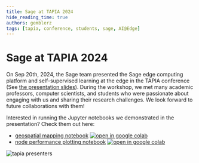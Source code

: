 ```yaml
---
title: Sage at TAPIA 2024
hide_reading_time: true
authors: gemblerz
tags: [tapia, conference, students, sage, AI@Edge]
---
```


# Sage at TAPIA 2024


On Sep 20th, 2024, the Sage team presented the Sage edge computing platform and self-supervised learning at the edge in the TAPIA conference (See [the presentation slides](workshop-pdfs/TAPIA-sep-2024.pdf)). During the workshop, we met many academic professors, computer scientists, and students who were passionate about engaging with us and sharing their research challenges. We look forward to future collaborations with them!

Interested in running the Jupyter notebooks we demonstrated in the presentation?  Check them out here:

- [geospatial mapping notebook](https://github.com/sagecontinuum/sage-data-client/blob/main/examples/contrib/geospatial_mapping_example_v2.ipynb) [![open in google colab](https://colab.research.google.com/assets/colab-badge.svg)](https://colab.research.google.com/github/sagecontinuum/sage-data-client/blob/main/examples/contrib/geospatial_mapping_example_v2.ipynb)
- [node performance plotting notebook](https://github.com/waggle-sensor/edge-scheduler/blob/main/scripts/analysis/analyze_node_performance.ipynb) [![open in google colab](https://colab.research.google.com/assets/colab-badge.svg)](https://colab.research.google.com/github/waggle-sensor/edge-scheduler/blob/main/scripts/analysis/analyze_node_performance.ipynb)

![tapia presenters](img/tapia2024/tapia-presenters.jpg)
